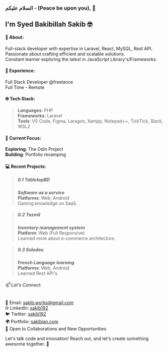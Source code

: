 <!--
**sakibian/sakibian** is a ✨ _special_ ✨ repository because its `README.md` (this file) appears on your GitHub profile.

Here are some ideas to get you started:

- 🔭 I’m currently working on ...
- 🌱 I’m currently learning ...
- 👯 I’m looking to collaborate on ...
- 🤔 I’m looking for help with ...
- 💬 Ask me about ...
- 📫 How to reach me: ...
- 😄 Pronouns: ...
- ⚡ Fun fact: ...
-->

### السلام عليكم - (Peace be upon you), 🤝

## I'm Syed Bakibillah Sakib 🤓

#### 🚀 About:

Full-stack developer with expertise in Laravel, React, MySQL, Rest API.  
Passionate about crafting efficient and scalable solutions.  
Constant learner exploring the latest in JavaScript Library's/Frameworks.

#### 💼 Experience:

Full Stack Developer @freelance  
Full Time - Remote

#### 🌐 Tech Stack:

> **Languages**: PHP  
> **Frameworks**: Laravel  
> **Tools**: VS Code, Figma, Laragon, Xampp, Notepad++, TickTick, Slack, WSL2

#### 🔧 Current Focus:

**Exploring**: The Odin Project  
**Building**: Portfolio revamping

#### 💻 Recent Projects:

> ##### 0.1 TabletopBD
>
> **_Software as a service_**  
> **Platforms**: Web, Android  
> Gaining knowledge on SaaS.

> ##### 0.2 Tazmil
>
> **_Inventory management system_**  
> **Platform**: Web (Full Responsive)  
> Learned more about e-commerce architecture.

> ##### 0.3 Solodou
>
> **_French Language learning_**  
> **Platforms**: Web, Android  
> Learned Rest API's.

###### 📫 Let's Connect:

📧 Email: sakib.works@gmail.com  
🌐 LinkedIn: [sakib192](https://www.linkedin.com/in/sakib192/)  
🐦 Twitter: [sakib192](https://twitter.com/sakib192)  
🌍 Portfolio: [sakibian.com](http://sakibian.com/)  
🌟 Open to Collaborations and New Opportunities

Let's talk code and innovation! Reach out, and let's create something awesome together. 🚀
